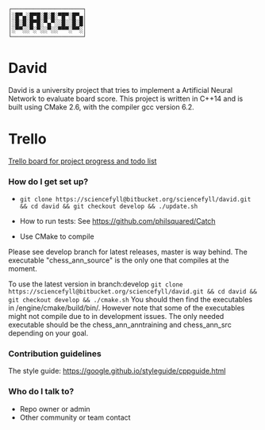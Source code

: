 ```
┌────────────────────┐
│░█▀▄░█▀█░█░█░▀█▀░█▀▄│
│░█░█░█▀█░▀▄▀░░█░░█░█│
│░▀▀░░▀░▀░░▀░░▀▀▀░▀▀░│
└────────────────────┘
```

# David #
David is a university project that tries to implement a Artificial Neural Network to evaluate board score.
This project is written in C++14 and is built using CMake 2.6, with the compiler gcc version 6.2.

# Trello
[Trello board for project progress and todo list](https://trello.com/b/j2LpVuZV/chess-ann)


### How do I get set up? ###

* `git clone https://sciencefyll@bitbucket.org/sciencefyll/david.git && cd david && git checkout develop && ./update.sh`

* How to run tests: See https://github.com/philsquared/Catch

* Use CMake to compile

Please see develop branch for latest releases, master is way behind.
The executable "chess_ann_source" is the only one that compiles at the moment.

To use the latest version in branch:develop
`git clone https://sciencefyll@bitbucket.org/sciencefyll/david.git && cd david && git checkout develop && ./cmake.sh`
You should then find the executables in /engine/cmake/build/bin/. However note that some of the executables might not compile due to in development issues. 
The only needed executable should be the chess_ann_anntraining and chess_ann_src depending on your goal.

### Contribution guidelines ###
The style guide: https://google.github.io/styleguide/cppguide.html

### Who do I talk to? ###

* Repo owner or admin
* Other community or team contact